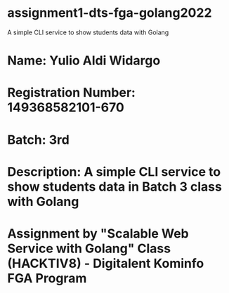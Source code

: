 # assignment1-dts-fga-golang2022
A simple CLI service to show students data with Golang

# Name: Yulio Aldi Widargo
# Registration Number: 149368582101-670
# Batch: 3rd
# Description: A simple CLI service to show students data in Batch 3 class with Golang

# Assignment by "Scalable Web Service with Golang" Class (HACKTIV8) - Digitalent Kominfo FGA Program
